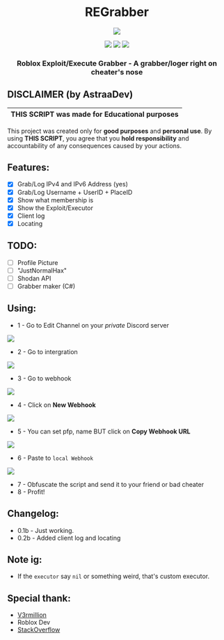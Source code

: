 <h1 align="center">
REGrabber
</h1>

<p align="center"> 
  <kbd>
<img src="https://cdn.discordapp.com/attachments/1079699632206127145/1094470568214020116/Discord_Svo1MM3dI4.png">
  </kbd>
</p>

<p align="center">
  <img src="https://img.shields.io/badge/language-lua-darkblue">
  <img src="https://img.shields.io/github/languages/top/Bang1338/REGrabber">
  <img src="https://img.shields.io/badge/version-0.2b-yellow">
</p>

<h3 align="center">
Roblox Exploit/Execute Grabber - A grabber/loger right on cheater's nose
</h3>

## DISCLAIMER (by AstraaDev)
|THIS SCRIPT was made for **Educational purposes**|
|-------------------------------------------------|
This project was created only for **good purposes** and **personal use**.
By using **THIS SCRIPT**, you agree that you **hold responsibility** and accountability of any consequences caused by your actions.

## Features:
- [X] Grab/Log IPv4 and IPv6 Address (yes)
- [X] Grab/Log Username + UserID + PlaceID
- [X] Show what membership is
- [X] Show the Exploit/Executor
- [X] Client log
- [X] Locating

## TODO:
- [ ] Profile Picture
- [ ] "JustNormalHax"
- [ ] Shodan API
- [ ] Grabber maker (C#)

## Using:
- 1 - Go to Edit Channel on your *private* Discord server
<img src="https://user-images.githubusercontent.com/75790567/224527273-def404e6-a5d7-4619-a6d8-46da9e426618.png">

- 2 - Go to intergration
<img src="https://user-images.githubusercontent.com/75790567/224527300-541a3b32-334f-44b4-a1d5-31b873ba6a2d.png">

- 3 - Go to webhook
<img src="https://user-images.githubusercontent.com/75790567/224527318-289d8cce-e036-47a6-92cb-e0163b1a8f8d.png">

- 4 - Click on **New Webhook**
<img src="https://user-images.githubusercontent.com/75790567/224527337-6ee23655-163c-4d3a-be12-8c20b3703ac2.png">

- 5 - You can set pfp, name BUT click on **Copy Webhook URL**
<img src="https://user-images.githubusercontent.com/75790567/224527368-9c0d92eb-fbcc-423c-8224-27b0aaec211c.png">

- 6 - Paste to `local Webhook`
<img src="https://user-images.githubusercontent.com/75790567/224527488-2267f442-7e20-4bcc-b2cf-89112589dd8f.png">

- 7 - Obfuscate the script and send it to your friend or bad cheater
- 8 - Profit!

## Changelog:
* 0.1b   - Just working.
* 0.2b   - Added client log and locating

## Note ig:
- If the `executor` say `nil` or something weird, that's custom executor.

## Special thank:
- [V3rmillion](https://v3rmillion.net)
- Roblox Dev
- [StackOverflow](https://stackoverflow.com)
